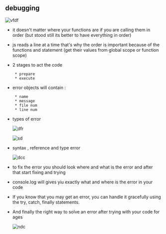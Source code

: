 ## debugging 

![vfdf](https://princiya777.files.wordpress.com/2018/09/whatsapp-image-2018-09-09-at-14-33-03.jpeg?w=640)

- it doesn't matter where your functions are if you are calling them in order (but stood still its better to have everything in order)

- js reads a line at a time that's why the order is important because of the functions and statement 
    (get their values from global scope or function scope)

- 2 stages to act the code 
       
       * prepare
       * execute

- error objects will contain :
 
       * name
       * message
       * file num
       * line num

- types of error 
    
    ![dfr](https://www.tutsmake.com/wp-content/uploads/2020/05/Types-of-Errors-In-JavaScript.jpeg)

    ![sd](https://files.speakerdeck.com/presentations/5ad67abfcb8743499474344873514b08/slide_17.jpg)




-  syntax , reference and type error 

     ![dcc](https://user-images.githubusercontent.com/15887982/76331910-0ebd7280-6333-11ea-8a5b-321fa99b1caa.jpg)

- to fix the error you should look where and what is the error and after that start fixing and trying 

- console.log will gives yiu exactly what and where is the error in your code 

- If you know that you may get an error, you can handle it gracefully using the try, catch, finally statements. 

- And finally the right way to solve an error after trying with your code for ages 

   ![ndc](https://mobilejazz.com/blog/wp-content/uploads/2018/08/Error-handling.jpg)